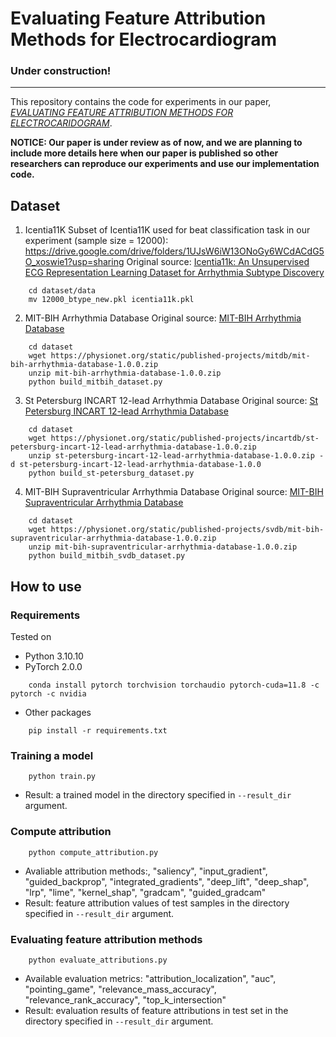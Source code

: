 # Evaluating Feature Attribution Methods for Electrocardiogram
### Under construction!

---

This repository contains the code for experiments in our paper, [*EVALUATING FEATURE ATTRIBUTION METHODS FOR ELECTROCARIDOGRAM*](https://arxiv.org/abs/2211.12702).

**NOTICE: Our paper is under review as of now, and we are planning to include more details here when our paper is published so other researchers can reproduce our experiments and use our implementation code.**



## Dataset
1. Icentia11K
Subset of Icentia11K used for beat classification task in our experiment (sample size = 12000): https://drive.google.com/drive/folders/1UJsW6iW13ONoGy6WCdACdG5O_xoswie1?usp=sharing
Original source: [Icentia11k: An Unsupervised ECG Representation Learning Dataset for Arrhythmia Subtype Discovery](https://academictorrents.com/details/af04abfe9a3c96b30e5dd029eb185e19a7055272)

```
    cd dataset/data
    mv 12000_btype_new.pkl icentia11k.pkl
```


2. MIT-BIH Arrhythmia Database
Original source: [MIT-BIH Arrhythmia Database](https://www.physionet.org/content/mitdb/1.0.0/)
```
    cd dataset
    wget https://physionet.org/static/published-projects/mitdb/mit-bih-arrhythmia-database-1.0.0.zip
    unzip mit-bih-arrhythmia-database-1.0.0.zip
    python build_mitbih_dataset.py
```

3. St Petersburg INCART 12-lead Arrhythmia Database
Original source: [St Petersburg INCART 12-lead Arrhythmia Database](https://physionet.org/content/incartdb/1.0.0/)
```
    cd dataset
    wget https://physionet.org/static/published-projects/incartdb/st-petersburg-incart-12-lead-arrhythmia-database-1.0.0.zip
    unzip st-petersburg-incart-12-lead-arrhythmia-database-1.0.0.zip -d st-petersburg-incart-12-lead-arrhythmia-database-1.0.0
    python build_st-petersburg_dataset.py
```

4. MIT-BIH Supraventricular Arrhythmia Database
Original source: [MIT-BIH Supraventricular Arrhythmia Database](https://physionet.org/content/svdb/1.0.0/)
```
    cd dataset
    wget https://physionet.org/static/published-projects/svdb/mit-bih-supraventricular-arrhythmia-database-1.0.0.zip
    unzip mit-bih-supraventricular-arrhythmia-database-1.0.0.zip
    python build_mitbih_svdb_dataset.py

```


## How to use
### Requirements
Tested on
- Python 3.10.10
- PyTorch 2.0.0
```
    conda install pytorch torchvision torchaudio pytorch-cuda=11.8 -c pytorch -c nvidia
```
- Other packages
```
    pip install -r requirements.txt
```


### Training a model
```
    python train.py
```
- Result: a trained model in the directory specified in `--result_dir` argument.

### Compute attribution
```
    python compute_attribution.py
```
- Avaliable attribution methods:, "saliency", "input_gradient", "guided_backprop", "integrated_gradients", "deep_lift", "deep_shap", "lrp", "lime", "kernel_shap", "gradcam", "guided_gradcam"
- Result: feature attribution values of test samples in the directory specified in `--result_dir` argument.

### Evaluating feature attribution methods
```
    python evaluate_attributions.py
```
- Available evaluation metrics: "attribution_localization", "auc", "pointing_game", "relevance_mass_accuracy", "relevance_rank_accuracy", "top_k_intersection"
- Result: evaluation results of feature attributions in test set in the directory specified in `--result_dir` argument.
